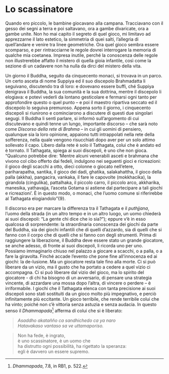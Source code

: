 # Lo scassinatore
Quando ero piccolo, le bambine giocavano alla campana. Tracciavano con il gesso dei segni a terra e poi saltavano, ora a gambe divaricate, ora a gambe unite. Non ho mai capito il segreto di quel gioco, mi limitavo ad apprezzarne il lato estetico, la simmetria di quei salti, l’allegria di quell’andare e venire tra linee geometriche. Ora quel gioco sembra essere scomparso, e per rintracciarne le regole dovrei interrogare la memoria di qualche mia coetanea. Impresa inutile, perché la conoscenza delle regole non illustrerebbe affatto il mistero di quella gioia infantile, così come la sezione di un cadavere non ha nulla da dirci del mistero della vita.

Un giorno il Buddha, seguito da cinquecento monaci, si trovava in un parco. Un certo asceta di nome Suppiya ed il suo discepolo Brahmadatta li seguivano, discutendo tra di loro: e dovevano essere buffi, ché Suppiya denigrava il Buddha, la sua comunità e la sua dottrina, mentre il discepolo li elogiava: e potevi vederli da lontano gesticolare e fermarsi ogni tanto per approfondire questo o quel punto – e poi il maestro ripartiva seccato ed il discepolo lo seguiva premuroso. Appena sorto il giorno, i cinquecento discepoli si riunirono e cominciarono a discutere di questi due singolari segugi. Il Buddha li sentì parlare, si informò sull’argomento di cui discutevano e quindi tenne un lungo, importante discorso – che sarà noto come _Discorso della rete di Brahma_ – in cui gli uomini di pensiero, qualunque sia la loro opinione, appaiono tutti intrappolati nella rete della sofferenza, nella quale vengono risucchiati dopo aver per un solo attimo sollevato il capo. Libero dalla rete è solo il Tathagata, colui che è andato ed è tornato. Il Tathagata, spiega ai suoi discepoli, è uno che non gioca. “Qualcuno potrebbe dire: ‘Mentre alcuni venerabili asceti e brahmana che vivono col cibo offerto dai fedeli, indulgono nei seguenti gioci e ricreazioni: il gioco degli scacchi a otto, dieci colonne o giocato nell’etere, pariharapatha, santika, il gioco dei dadi, ghatika, salakahattha, il gioco della palla (akkha), pangacira, vankaka, il fare le capovolte (mokkhacika), la girandola (cingulika), pattalhaka, il piccolo carro, il piccolo arco, akkharika, manesika, yathavajja, l’asceta Gotama si astiene dal partecipare a tali giochi e ricreazioni’. È in questo modo, o monaci, che l’uomo comune si riferirebbe al Tathagata elogiandolo”{9}.

Il discorso era per marcare la differenza tra il Tathagata e il _puthjjana_, l’uomo della strada (in un altro tempo e in un altro luogo, un uomo chiederà ai suoi discepoli: “La gente chi dice che io sia?”); eppure v’è in esso qualcosa di sorprendente: la straordinaria conoscenza dei giochi da parte del Buddha, sia dei giochi infantili che di quelli d’azzardo, sia di quelli che si fanno con il corpo che di quelli che si fanno con degli strumenti. Prima di raggiungere la liberazione, il Buddha deve essere stato un grande giocatore, se anche adesso, di fronte ai suoi discepoli, li ricorda uno per uno. Possiamo immaginarlo chiuso nel palazzo a giocare a scacchi, o a palla, o a fare la giravolta. Finché accade l’evento che pone fine all’innocenza ed ai giochi: la de-lusione. Ma un giocatore resta tale fino alla morte. Ci si può liberare da un vizio, ma il gusto che ha portato a cedere a quel vizio ci accompagna. Ci si può liberare dal vizio del gioco, ma lo spirito del giocatore - di chi ha bisogno di un avversario, di pensare una strategia vincente, di azzardare una mossa dopo l’altra, di vincere o perdere – è irriformabile. I giochi che il Tathagata elenca con tanta precisione ai suoi discepoli sono stati sostituiti da un gioco molto più impegnativo, e perciò infinitamente più eccitante. Un gioco terribile, che rende terribile colui che ha vinto; poiché non c’è vittoria senza astuzia e senza audacia. In questo senso il _Dhammapada_[^1] afferma di colui che si è liberato:


>_Asaddho akatañño ca sandhichedo ca ya naro_  
>_Hatavakaso vantaso sa ve uttamaporiso._ 

>Non ha fede, è ingrato,  
>è uno scassinatore, è un uomo che  
>ha distrutto ogni possibilità, ha rigettato la speranza:  
>egli è davvero un essere supremo.

[^1]: _Dhammapada_, 7.8, in RB1, p. 522.
